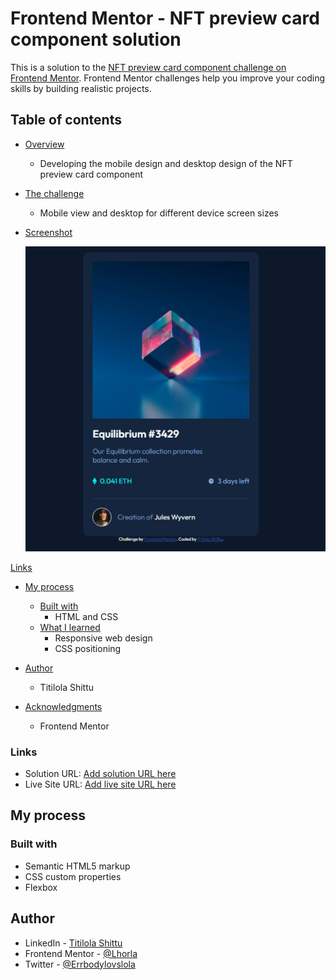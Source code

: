 # Frontend Mentor - NFT preview card component solution

This is a solution to the [NFT preview card component challenge on Frontend Mentor](https://www.frontendmentor.io/challenges/nft-preview-card-component-SbdUL_w0U). Frontend Mentor challenges help you improve your coding skills by building realistic projects. 

## Table of contents

- [Overview](#the-overview)
  - Developing the mobile design and desktop design of the NFT preview card component

- [The challenge](#the-challenge)
  - Mobile view and desktop for different device screen sizes

- [Screenshot](#screenshot)

  ![](./images/Nft-preview-card-screenshot.png)

[Links](#links)

- [My process](#my-process)
  - [Built with](#built-with)
    - HTML and CSS
  - [What I learned](#what-i-learned)
    - Responsive web design
    - CSS positioning

- [Author](#author)
  - Titilola Shittu
- [Acknowledgments](#acknowledgments)
  - Frontend Mentor


### Links

- Solution URL: [Add solution URL here](https://your-solution-url.com)
- Live Site URL: [Add live site URL here](https://your-live-site-url.com)

## My process

### Built with

- Semantic HTML5 markup
- CSS custom properties
- Flexbox

## Author

- LinkedIn - [Titilola Shittu](https://www.linkedin.com/in/titilolashittu/)
- Frontend Mentor - [@Lhorla](https://www.frontendmentor.io/profile/lhorla)
- Twitter - [@Errbodylovslola](https://www.twitter.com/errbodylovslola)
